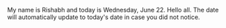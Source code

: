 My name is Rishabh and today is Wednesday, June 22. Hello all. The date will automatically update to today's date in case you did not notice.
